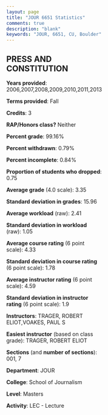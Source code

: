 ```yaml
---
layout: page
title: "JOUR 6651 Statistics"
comments: true
description: "blank"
keywords: "JOUR, 6651, CU, Boulder"
--- 
```

<head>
<script src="https://ajax.googleapis.com/ajax/libs/jquery/2.1.3/jquery.min.js"></script>
<script src="https://dl.dropboxusercontent.com/s/pc42nxpaw1ea4o9/highcharts.js?dl=0"></script>
<!-- <script src="../assets/js/highcharts.js"></script> -->
<style type="text/css">@font-face {
	font-family: "Bebas Neue";
	src: url(https://www.filehosting.org/file/details/544349/BebasNeue%20Regular.otf) format("opentype");
	}
	h1.Bebas { 
		font-family: "Bebas Neue", Verdana, Tahoma;
	}
</style>
</head>
<body>
	<div id="container" style="float: right; width: 45%; height: 88%; margin-left: 2.5%; margin-right: 2.5%;"></div>
	<script language="JavaScript">
		$(document).ready(function() {
		var chart = {type: 'column'};
		var title = {text: 'Grade Distribution'};
		var xAxis = {categories: ['A','B','C','D','F'],crosshair: true};
		var yAxis = {min: 0,title: {text: 'Percentage'}};
		var tooltip = {headerFormat: '<center><b><span style="font-size:20px">{point.key}</span></b></center>',
		               pointFormat: '<td style="padding:0"><b>{point.y:.1f}%</b></td>',
		               footerFormat: '</table>',shared: true,useHTML: true};
		var plotOptions = {column: {pointPadding: 0.0,borderWidth: 0}};  
		var credits = {enabled: false};var series= [{name: 'Percent',data: [46.56,45.04,8.4,0.0,0.0,]}];
		var json = {};
		json.chart = chart;
		json.title = title;
		json.tooltip = tooltip;
		json.xAxis = xAxis;
		json.yAxis = yAxis;  
		json.series = series;
		json.plotOptions = plotOptions;  
		json.credits = credits;
		$('#container').highcharts(json);
	});
	</script>
</body>
			   
## PRESS AND CONSTITUTION

**Years provided**: 2006,2007,2008,2009,2010,2011,2013

**Terms provided**: Fall

**Credits**: 3

**RAP/Honors class?** Neither

**Percent grade**: 99.16%

**Percent withdrawn**: 0.79%

**Percent incomplete**: 0.84%

**Proportion of students who dropped**: 0.75

**Average grade** (4.0 scale): 3.35

**Standard deviation in grades**: 15.96

**Average workload** (raw): 2.41

**Standard deviation in workload** (raw): 1.05

**Average course rating** (6 point scale): 4.33

**Standard deviation in course rating** (6 point scale): 1.78

**Average instructor rating** (6 point scale): 4.59

**Standard deviation in instructor rating** (6 point scale): 1.9

**Instructors**: TRAGER, ROBERT ELIOT,VOAKES, PAUL S

**Easiest instructor** (based on class grade): TRAGER, ROBERT ELIOT

**Sections** (and **number of sections**): 001, 7

**Department**: JOUR

**College**: School of Journalism

**Level**: Masters

**Activity**: LEC - Lecture